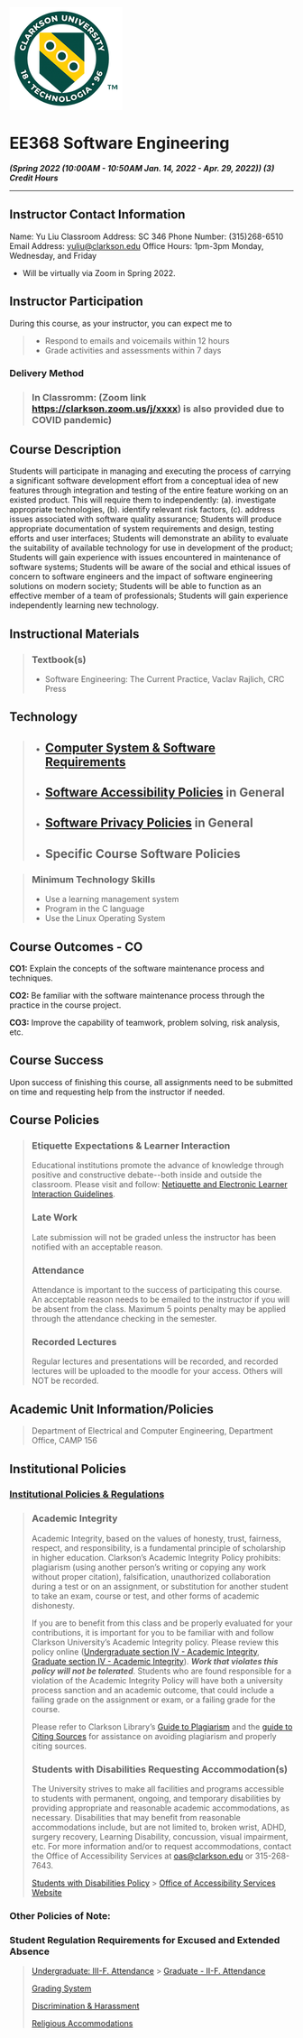 ![Syllabus Template V2020.07.001](assets/images/uni_icon_small.png)

[//]: # ({: .float-right})

# **EE368 Software Engineering**

[//]: # ({: .d-block})

**_(Spring 2022 (10:00AM - 10:50AM Jan. 14, 2022 - Apr. 29, 2022))
(3) Credit Hours_**

---

## **Instructor Contact Information**

Name: Yu Liu
Classroom Address: SC 346
Phone Number: (315)268-6510
Email Address: yuliu@clarkson.edu
Office Hours: 1pm-3pm Monday, Wednesday, and Friday

- Will be virtually via Zoom in Spring 2022.

## **Instructor Participation**

During this course, as your instructor, you can expect me to

> - Respond to emails and voicemails within 12 hours
> - Grade activities and assessments within 7 days

### **Delivery Method**

> ### **In Classromm: (Zoom link <https://clarkson.zoom.us/j/xxxx>) is also provided due to COVID pandemic)**

## **Course Description**

Students will participate in managing and executing the process of carrying a significant software development effort from a conceptual idea of new features through integration and testing of the entire feature working on an existed product. This will require them to independently: (a). investigate appropriate technologies, (b). identify relevant risk factors, (c). address issues associated with software quality assurance; Students will produce appropriate documentation of system requirements and design, testing efforts and user interfaces; Students will demonstrate an ability to evaluate the suitability of available technology for use in development of the product; Students will gain experience with issues encountered in maintenance of software systems; Students will be aware of the social and ethical issues of concern to software engineers and the impact of software engineering solutions on modern society; Students will be able to function as an effective member of a team of professionals; Students will gain experience independently learning new technology.

## **Instructional Materials**

> ### **Textbook(s)**
>
> - Software Engineering: The Current Practice, Vaclav Rajlich, CRC Press

## **Technology**

> - ## [Computer System & Software Requirements](https://confluence.clarkson.edu/display/OITKB/Technology+recommendations+for+Distance+and+Online+Learning)
> - ## [Software Accessibility Policies](https://confluence.clarkson.edu/display/OITKB/Accessibility+Statements) in General
> - ## [Software Privacy Policies](https://confluence.clarkson.edu/display/OITKB/Privacy+Policies) in General
> - ## Specific Course Software Policies

> ### **Minimum Technology Skills**
>
> - Use a learning management system
> - Program in the C language
> - Use the Linux Operating System

## **Course Outcomes - CO**

**CO1:** Explain the concepts of the software maintenance process and techniques.

**CO2:** Be familiar with the software maintenance process through the practice in the course project.

**CO3:** Improve the capability of teamwork, problem solving, risk analysis, etc.

## **Course Success**

Upon success of finishing this course, all assignments need to be submitted on time and requesting help from the instructor if needed.

## **Course Policies**

> ### **Etiquette Expectations & Learner Interaction**
>
> Educational institutions promote the advance of knowledge through positive and constructive debate--both inside and outside the classroom. Please visit and follow: [Netiquette and Electronic Learner Interaction Guidelines](https://intranet.clarkson.edu/administrative/tlc/learner-support/netiquette-and-electronic-learner-interaction-guidelines/).
>
> ### **Late Work**
>
> Late submission will not be graded unless the instructor has been notified with an acceptable reason.
>
> ### **Attendance**
>
> Attendance is important to the success of participating this course. An acceptable reason needs to be emailed to the instructor if you will be absent from the class. Maximum 5 points penalty may be applied through the attendance checking in the semester.
>
> ### **Recorded Lectures**
>
> Regular lectures and presentations will be recorded, and recorded lectures will be uploaded to the moodle for your access. Others will NOT be recorded.

## **Academic Unit Information/Policies**

> Department of Electrical and Computer Engineering, Department Office, CAMP 156

## **Institutional Policies**

### [**Institutional Policies & Regulations**](https://www.clarkson.edu/student-administrative-services-sas/clarkson-regulations)

> ### **Academic Integrity**
>
> Academic Integrity, based on the values of honesty, trust, fairness, respect, and responsibility, is a fundamental principle of scholarship in higher education. Clarkson’s Academic Integrity Policy prohibits: plagiarism (using another person’s writing or copying any work without proper citation), falsification, unauthorized collaboration during a test or on an assignment, or substitution for another student to take an exam, course or test, and other forms of academic dishonesty.
>
> If you are to benefit from this class and be properly evaluated for your contributions, it is important for you to be familiar with and follow Clarkson University’s Academic Integrity policy. Please review this policy online ([Undergraduate section IV - Academic Integrity](https://www.clarkson.edu/student-administrative-services-sas/clarkson-regulations), [Graduate section IV - Academic Integrity](https://www.clarkson.edu/sites/default/files/2020-03/Graduate-Student-Regs_19-20.pdf)). **_Work that violates this policy will not be tolerated_**. Students who are found responsible for a violation of the Academic Integrity Policy will have both a university process sanction and an academic outcome, that could include a failing grade on the assignment or exam, or a failing grade for the course.
>
> Please refer to Clarkson Library’s [Guide to Plagiarism](https://sites.clarkson.edu/library/plagiarism/) and the [guide to Citing Sources](https://sites.clarkson.edu/library/citing-sources/) for assistance on avoiding plagiarism and properly citing sources.
>
> ### **Students with Disabilities Requesting Accommodation(s)**
>
> The University strives to make all facilities and programs accessible to students with permanent, ongoing, and temporary disabilities by providing appropriate and reasonable academic accommodations, as necessary. Disabilities that may benefit from reasonable accommodations include, but are not limited to, broken wrist, ADHD, surgery recovery, Learning Disability, concussion, visual impairment, etc. For more information and/or to request accommodations, contact the Office of Accessibility Services at <oas@clarkson.edu> or 315-268-7643.
>
> [Students with Disabilities Policy](https://www.clarkson.edu/policies-and-laws) > [Office of Accessibility Services Website](https://www.clarkson.edu/accessability-services)

### **Other Policies of Note:**

### **Student Regulation Requirements for Excused and Extended Absence**

> [Undergraduate: III-F. Attendance](https://www.clarkson.edu/student-administrative-services-sas/clarkson-regulations) > [Graduate - II-F. Attendance](https://www.clarkson.edu/student-administrative-services-sas/clarkson-regulations)
>
> [Grading System](https://intranet.clarkson.edu/student-life/sas/grading-system/)
>
> [Discrimination & Harassment](https://www.clarkson.edu/diversity-and-inclusion-policies)
>
> [Religious Accommodations](https://www.clarkson.edu/diversity-and-inclusion-policies)
